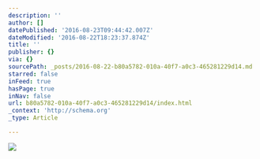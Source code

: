 ```yaml
---
description: ''
author: []
datePublished: '2016-08-23T09:44:42.007Z'
dateModified: '2016-08-22T18:23:37.874Z'
title: ''
publisher: {}
via: {}
sourcePath: _posts/2016-08-22-b80a5782-010a-40f7-a0c3-465281229d14.md
starred: false
inFeed: true
hasPage: true
inNav: false
url: b80a5782-010a-40f7-a0c3-465281229d14/index.html
_context: 'http://schema.org'
_type: Article

---
```

![](https://the-grid-user-content.s3-us-west-2.amazonaws.com/cd3bda07-c76f-4548-9b31-2f300f375368.jpg)